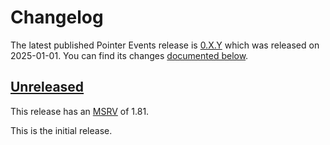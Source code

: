 <!-- Instructions

This changelog follows the patterns described here: <https://keepachangelog.com/en/>.

Subheadings to categorize changes are `added, changed, deprecated, removed, fixed, security`.

-->

# Changelog

The latest published Pointer Events release is [0.X.Y](#0XY-2025-01-01) which was released on 2025-01-01.
You can find its changes [documented below](#0XY-2025-01-01).

## [Unreleased]

This release has an [MSRV][] of 1.81.

This is the initial release.

[Unreleased]: https://github.com/linebender/pointer-events/compare/v0.1.0...HEAD

[MSRV]: README.md#minimum-supported-rust-version-msrv
